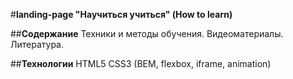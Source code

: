 #**landing-page "Научиться учиться" (How to learn)**

##**Содержание**
Техники и методы обучения. Видеоматериалы. Литература.

##**Технологии**
HTML5 CSS3 (BEM, flexbox, iframe, animation)

